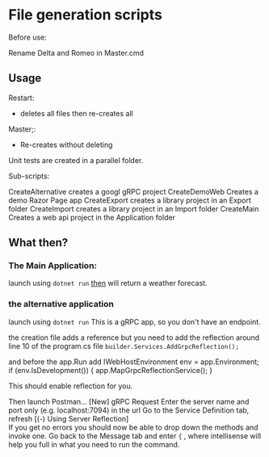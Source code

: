 # File generation scripts

Before use:

Rename Delta and Romeo in Master.cmd

## Usage

Restart:
- deletes all files then re-creates all

Master;\:
- Re-creates without deleting

Unit tests are created in a parallel folder.

Sub-scripts:

CreateAlternative <name> creates a googl gRPC project
CreateDemoWeb <name> Creates a demo Razor Page app
CreateExport <name> creates a library project in an Export folder
CreateImport <name> creates a library project in an Import folder
CreateMain <name> Creates a web api project in the Application folder

## What then?

### The Main Application:

launch using 
`dotnet run` 
[then](https://localhost:7118/weatherforecast)
will return a weather forecast.

### the alternative application

launch using `dotnet run`
This is a gRPC app, so you don't have an endpoint.

the creation file adds a reference but you need to add the reflection around line 10 of the program.cs file
`builder.Services.AddGrpcReflection();`

and before the app.Run add
IWebHostEnvironment env = app.Environment;
if (env.IsDevelopment())
{
    app.MapGrpcReflectionService();
}

This should enable reflection for you.

Then launch Postman... [New] gRPC Request
Enter the server name and port only (e.g. localhost:7094) in the url
Go to the Service Definition tab, refresh [(-) Using Server Reflection]  
If you get no errors you should now be able to drop down the methods and invoke one.
Go back to the Message tab and enter `{` , where intellisense will help you full in what you need to run the command.

